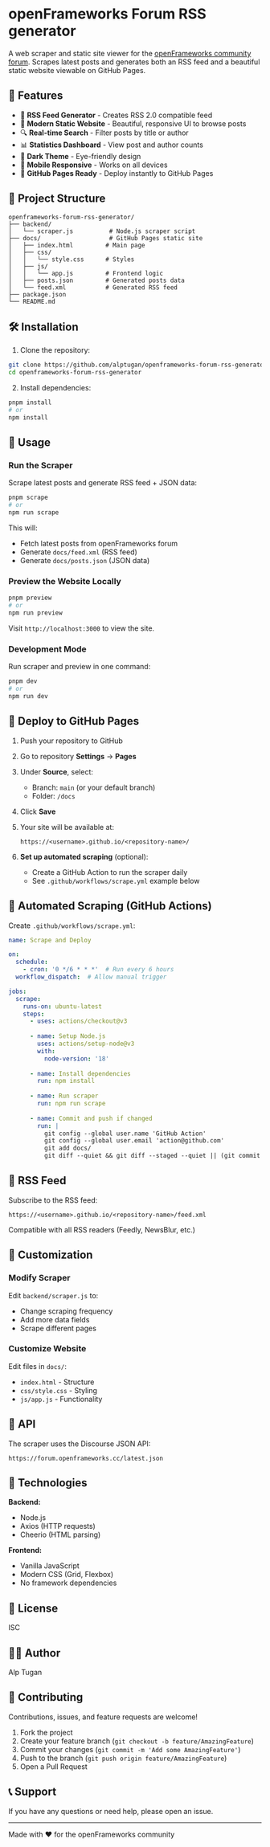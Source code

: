# openFrameworks Forum RSS generator

A web scraper and static site viewer for the [openFrameworks community forum](https://forum.openframeworks.cc). Scrapes latest posts and generates both an RSS feed and a beautiful static website viewable on GitHub Pages.

## 🚀 Features

- 📡 **RSS Feed Generator** - Creates RSS 2.0 compatible feed
- 🎨 **Modern Static Website** - Beautiful, responsive UI to browse posts
- 🔍 **Real-time Search** - Filter posts by title or author
- 📊 **Statistics Dashboard** - View post and author counts
- 🌙 **Dark Theme** - Eye-friendly design
- 📱 **Mobile Responsive** - Works on all devices
- 🚀 **GitHub Pages Ready** - Deploy instantly to GitHub Pages

## 📁 Project Structure

```
openframeworks-forum-rss-generator/
├── backend/
│   └── scraper.js          # Node.js scraper script
├── docs/                   # GitHub Pages static site
│   ├── index.html         # Main page
│   ├── css/
│   │   └── style.css      # Styles
│   ├── js/
│   │   └── app.js         # Frontend logic
│   ├── posts.json         # Generated posts data
│   └── feed.xml           # Generated RSS feed
├── package.json
└── README.md
```

## 🛠️ Installation

1. Clone the repository:
```bash
git clone https://github.com/alptugan/openframeworks-forum-rss-generator.git
cd openframeworks-forum-rss-generator
```

2. Install dependencies:
```bash
pnpm install
# or
npm install
```

## 📖 Usage

### Run the Scraper

Scrape latest posts and generate RSS feed + JSON data:

```bash
pnpm scrape
# or
npm run scrape
```

This will:
- Fetch latest posts from openFrameworks forum
- Generate `docs/feed.xml` (RSS feed)
- Generate `docs/posts.json` (JSON data)

### Preview the Website Locally

```bash
pnpm preview
# or
npm run preview
```

Visit `http://localhost:3000` to view the site.

### Development Mode

Run scraper and preview in one command:

```bash
pnpm dev
# or
npm run dev
```

## 🚀 Deploy to GitHub Pages

1. Push your repository to GitHub

2. Go to repository **Settings** → **Pages**

3. Under **Source**, select:
   - Branch: `main` (or your default branch)
   - Folder: `/docs`

4. Click **Save**

5. Your site will be available at:
   ```
   https://<username>.github.io/<repository-name>/
   ```

6. **Set up automated scraping** (optional):
   - Create a GitHub Action to run the scraper daily
   - See `.github/workflows/scrape.yml` example below

## 🤖 Automated Scraping (GitHub Actions)

Create `.github/workflows/scrape.yml`:

```yaml
name: Scrape and Deploy

on:
  schedule:
    - cron: '0 */6 * * *'  # Run every 6 hours
  workflow_dispatch:  # Allow manual trigger

jobs:
  scrape:
    runs-on: ubuntu-latest
    steps:
      - uses: actions/checkout@v3
      
      - name: Setup Node.js
        uses: actions/setup-node@v3
        with:
          node-version: '18'
          
      - name: Install dependencies
        run: npm install
        
      - name: Run scraper
        run: npm run scrape
        
      - name: Commit and push if changed
        run: |
          git config --global user.name 'GitHub Action'
          git config --global user.email 'action@github.com'
          git add docs/
          git diff --quiet && git diff --staged --quiet || (git commit -m "Update scraped data" && git push)
```

## 📡 RSS Feed

Subscribe to the RSS feed:
```
https://<username>.github.io/<repository-name>/feed.xml
```

Compatible with all RSS readers (Feedly, NewsBlur, etc.)

## 🎨 Customization

### Modify Scraper
Edit `backend/scraper.js` to:
- Change scraping frequency
- Add more data fields
- Scrape different pages

### Customize Website
Edit files in `docs/`:
- `index.html` - Structure
- `css/style.css` - Styling
- `js/app.js` - Functionality

## 📝 API

The scraper uses the Discourse JSON API:
```
https://forum.openframeworks.cc/latest.json
```

## 🔧 Technologies

**Backend:**
- Node.js
- Axios (HTTP requests)
- Cheerio (HTML parsing)

**Frontend:**
- Vanilla JavaScript
- Modern CSS (Grid, Flexbox)
- No framework dependencies

## 📄 License

ISC

## 👨‍💻 Author

Alp Tugan

## 🤝 Contributing

Contributions, issues, and feature requests are welcome!

1. Fork the project
2. Create your feature branch (`git checkout -b feature/AmazingFeature`)
3. Commit your changes (`git commit -m 'Add some AmazingFeature'`)
4. Push to the branch (`git push origin feature/AmazingFeature`)
5. Open a Pull Request

## 📞 Support

If you have any questions or need help, please open an issue.

---

Made with ❤️ for the openFrameworks community

